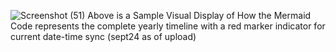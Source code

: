 ![Screenshot (51)](https://github.com/user-attachments/assets/a4ed6ffc-af43-4570-a9b5-58143d4d90ac)
Above is a Sample Visual Display of How the Mermaid Code represents the complete yearly timeline with a red marker indicator for current date-time sync (sept24 as of upload)
